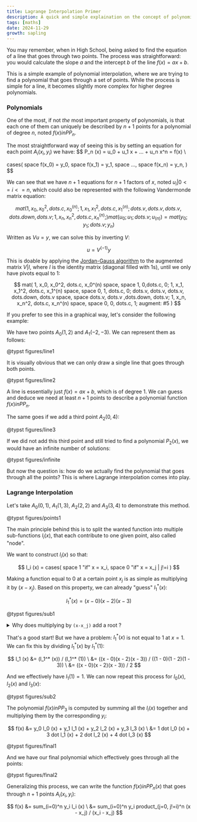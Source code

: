```yaml
---
title: Lagrange Interpolation Primer
description: A quick and simple explaination on the concept of polynomial interpolation, here Lagrange's in particular.
tags: [maths]
date: 2024-11-29
growth: sapling
---
```


You may remember, when in High School, being asked to find the equation of a line that goes through two points. The process was straightforward: you would calculate the slope $a$ and the intercept $b$ of the line $f(x) = a x + b$. 

This is a simple example of polynomial interpolation, where we are trying to find a polynomial that goes through a set of points. While the process is simple for a line, it becomes slightly more complex for higher degree polynomials.

### Polynomials

One of the most, if not *the* most important property of polynomials, is that each one of them can uniquely be described by $n+1$ points for a polynomial of degree $n$, noted $f(x) in PP_n$.

The most straightforward way of seeing this is by setting an equation for each point $A_i (x_i, y_i)$ we have:
$$
P_n (x) = u_0 + u_1 x + ... + u_n x^n = f(x) \

cases(
    space f(x_0) = y_0,
    space f(x_1) = y_1,
    space ...,
    space f(x_n) = y_n,
)
$$

We can see that we have $n+1$ equations for $n+1$ factors of $x$, noted $u_i | 0 <= i <= n$, which could also be represented with the following Vandermonde matrix equation:

$$
mat(
    1, x_0, x_0^2, dots.c, x_0^(n);
    1, x_1, x_1^2, dots.c, x_1^(n);
    dots.v, dots.v, dots.v, dots.down, dots.v;
    1, x_n, x_n^2, dots.c, x_n^(n);
)
mat(u_0; u_1; dots.v; u_(n)) = mat(y_0; y_1; dots.v; y_n)
$$

Written as $V u = y$, we can solve this by inverting $V$: 

$$
u = V^(-1) y
$$

This is doable by applying the [Jordan-Gauss algorithm](https://en.wikipedia.org/wiki/Gaussian_elimination) to the augmented matrix $V | I$, where $I$ is the identity matrix (diagonal filled with $1$s), until we only have pivots equal to $1$:

$$
mat(
    1, x_0, x_0^2, dots.c, x_0^(n) space, space 1, 0,dots.c, 0;
    1, x_1, x_1^2, dots.c, x_1^(n) space, space 0, 1, dots.c, 0;
    dots.v, dots.v, dots.v, dots.down, dots.v space, space dots.v, dots.v ,dots.down, dots.v;
    1, x_n, x_n^2, dots.c, x_n^(n) space, space 0, 0, dots.c, 1;
    augment: #5
)
$$

If you prefer to see this in a graphical way, let's consider the following example:

We have two points $A_0 (1, 2)$ and $A_1 (-2, -3)$. We can represent them as follows:

@typst figures/line1

It is visually obvious that we can only draw a single line that goes through both points.

@typst figures/line2

A line is essentially just $f(x) = a x + b$, which is of degree $1$. We can guess and deduce we need at least $n+1$ points to describe a polynomial function $f(x) in PP_n$.

The same goes if we add a third point $A_2 (0, 4)$:

@typst figures/line3

If we did not add this third point and still tried to find a polynomial $P_2 (x)$, we would have an infinite number of solutions:

@typst figures/infinite

But now the question is: how do we actually find the polynomial that goes through all the points? This is where Lagrange interpolation comes into play.

### Lagrange Interpolation

Let's take $A_0 (0, 1)$, $A_1 (1, 3)$, $A_2 (2, 2)$ and $A_3 (3, 4)$ to demonstrate this method.

@typst figures/points1

The main principle behind this is to split the wanted function into multiple sub-functions $l_i (x)$, that each contribute to one given point, also called "node".

We want to construct $l_i (x)$ so that:

$$
l_i (x) = cases(
    space 1 "if" x = x_i,
    space 0 "if" x = x_j | j!=i
)
$$

Making a function equal to $0$ at a certain point $x_j$ is as simple as multiplying it by $(x - x_j)$. Based on this property, we can already "guess" $l_1^* (x)$:

$$
l_1^*(x) = (x - 0)(x - 2)(x - 3)
$$

@typst figures/sub1

<details>
<summary> Why does multiplying by <code class="language-math math-inline">(x-x_j)</code> add a root ?</summary>

For a function $f(x) = (x - x_j) dot g(x) | g(x) <- RR[x]$, when $x = x_j$:

$$
f(x_j) = (x_j - x_j) dot g(x) = 0 dot g(x) = 0
$$

</details>

That's a good start! But we have a problem: $l_1^* (x)$ is not equal to $1$ at $x = 1$. We can fix this by dividing $l_1^* (x)$ by $l_1^* (1)$:

$$
l_1 (x) &= (l_1^* (x)) / (l_1^* (1)) \
        &= ((x - 0)(x - 2)(x - 3)) / ((1 - 0)(1 - 2)(1 - 3)) \
        &= ((x - 0)(x - 2)(x - 3)) / 2
$$

And we effectively have $l_1 (1) = 1$. We can now repeat this process for $l_0 (x)$, $l_2 (x)$ and $l_3 (x)$:

@typst figures/sub2

The polynomial $f(x) in PP_3$ is computed by summing all the $l_i (x)$ together and multiplying them by the corresponding $y_i$:

$$
f(x) &= y_0 l_0 (x) + y_1 l_1 (x) + y_2 l_2 (x) + y_3 l_3 (x) \
     &= 1 dot l_0 (x) + 3 dot l_1 (x) + 2 dot l_2 (x) + 4 dot l_3 (x)
$$

@typst figures/final1

And we have our final polynomial which effectively goes through all the points:

@typst figures/final2

Generalizing this process, we can write the function $f(x) in PP_n (x)$ that goes through $n+1$ points $A_i (x_i, y_i)$:

$$
f(x) &= sum_(i=0)^n y_i l_i (x) \
        &= sum_(i=0)^n y_i product_(j=0, j!=i)^n (x - x_j) /  (x_i - x_j) 
$$
